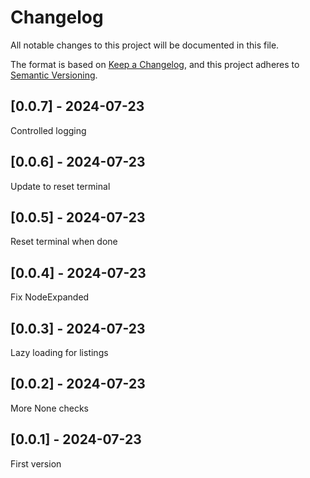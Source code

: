 # Changelog
All notable changes to this project will be documented in this file.

The format is based on [Keep a Changelog](https://keepachangelog.com/en/1.0.0/),
and this project adheres to [Semantic Versioning](https://semver.org/spec/v2.0.0.html).

## [0.0.7] - 2024-07-23
Controlled logging

## [0.0.6] - 2024-07-23
Update to reset terminal

## [0.0.5] - 2024-07-23
Reset terminal when done

## [0.0.4] - 2024-07-23
Fix NodeExpanded

## [0.0.3] - 2024-07-23
Lazy loading for listings

## [0.0.2] - 2024-07-23
More None checks

## [0.0.1] - 2024-07-23
First version
